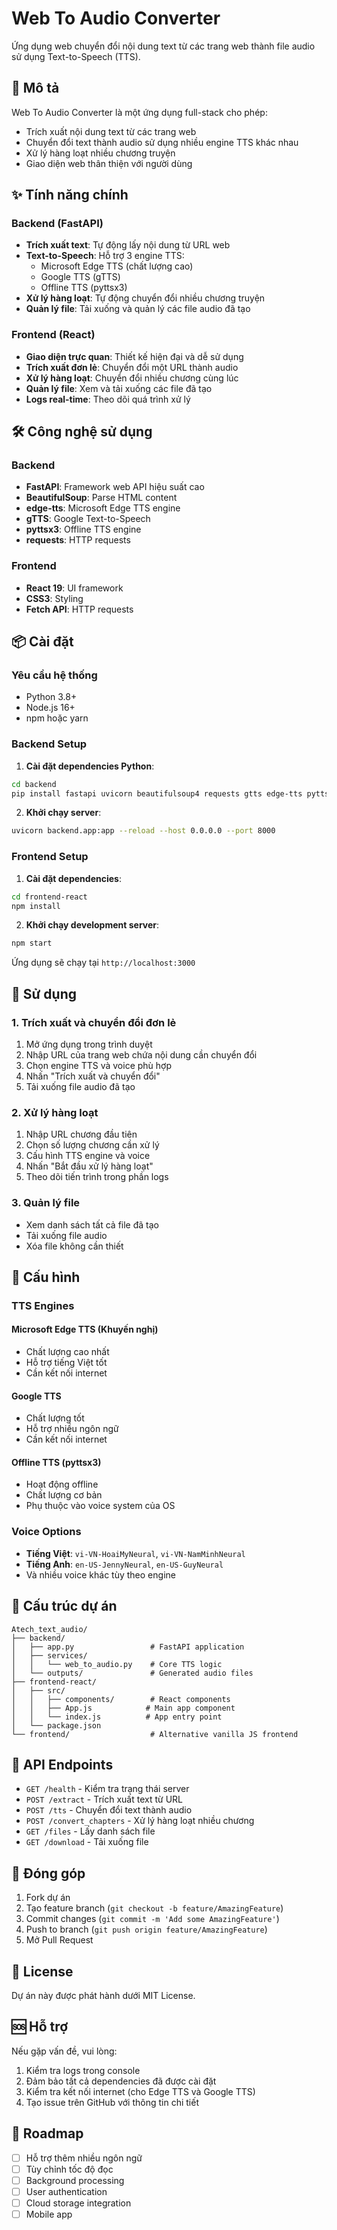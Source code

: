 # Web To Audio Converter

Ứng dụng web chuyển đổi nội dung text từ các trang web thành file audio sử dụng Text-to-Speech (TTS).

## 🎯 Mô tả

Web To Audio Converter là một ứng dụng full-stack cho phép:
- Trích xuất nội dung text từ các trang web
- Chuyển đổi text thành audio sử dụng nhiều engine TTS khác nhau
- Xử lý hàng loạt nhiều chương truyện
- Giao diện web thân thiện với người dùng

## ✨ Tính năng chính

### Backend (FastAPI)
- **Trích xuất text**: Tự động lấy nội dung từ URL web
- **Text-to-Speech**: Hỗ trợ 3 engine TTS:
  - Microsoft Edge TTS (chất lượng cao)
  - Google TTS (gTTS)
  - Offline TTS (pyttsx3)
- **Xử lý hàng loạt**: Tự động chuyển đổi nhiều chương truyện
- **Quản lý file**: Tải xuống và quản lý các file audio đã tạo

### Frontend (React)
- **Giao diện trực quan**: Thiết kế hiện đại và dễ sử dụng
- **Trích xuất đơn lẻ**: Chuyển đổi một URL thành audio
- **Xử lý hàng loạt**: Chuyển đổi nhiều chương cùng lúc
- **Quản lý file**: Xem và tải xuống các file đã tạo
- **Logs real-time**: Theo dõi quá trình xử lý

## 🛠️ Công nghệ sử dụng

### Backend
- **FastAPI**: Framework web API hiệu suất cao
- **BeautifulSoup**: Parse HTML content
- **edge-tts**: Microsoft Edge TTS engine
- **gTTS**: Google Text-to-Speech
- **pyttsx3**: Offline TTS engine
- **requests**: HTTP requests

### Frontend
- **React 19**: UI framework
- **CSS3**: Styling
- **Fetch API**: HTTP requests

## 📦 Cài đặt

### Yêu cầu hệ thống
- Python 3.8+
- Node.js 16+
- npm hoặc yarn

### Backend Setup

1. **Cài đặt dependencies Python**:
```bash
cd backend
pip install fastapi uvicorn beautifulsoup4 requests gtts edge-tts pyttsx3
```

2. **Khởi chạy server**:
```bash
uvicorn backend.app:app --reload --host 0.0.0.0 --port 8000
```

### Frontend Setup

1. **Cài đặt dependencies**:
```bash
cd frontend-react
npm install
```

2. **Khởi chạy development server**:
```bash
npm start
```

Ứng dụng sẽ chạy tại `http://localhost:3000`

## 🚀 Sử dụng

### 1. Trích xuất và chuyển đổi đơn lẻ

1. Mở ứng dụng trong trình duyệt
2. Nhập URL của trang web chứa nội dung cần chuyển đổi
3. Chọn engine TTS và voice phù hợp
4. Nhấn "Trích xuất và chuyển đổi"
5. Tải xuống file audio đã tạo

### 2. Xử lý hàng loạt

1. Nhập URL chương đầu tiên
2. Chọn số lượng chương cần xử lý
3. Cấu hình TTS engine và voice
4. Nhấn "Bắt đầu xử lý hàng loạt"
5. Theo dõi tiến trình trong phần logs

### 3. Quản lý file

- Xem danh sách tất cả file đã tạo
- Tải xuống file audio
- Xóa file không cần thiết

## 🔧 Cấu hình

### TTS Engines

#### Microsoft Edge TTS (Khuyến nghị)
- Chất lượng cao nhất
- Hỗ trợ tiếng Việt tốt
- Cần kết nối internet

#### Google TTS
- Chất lượng tốt
- Hỗ trợ nhiều ngôn ngữ
- Cần kết nối internet

#### Offline TTS (pyttsx3)
- Hoạt động offline
- Chất lượng cơ bản
- Phụ thuộc vào voice system của OS

### Voice Options

- **Tiếng Việt**: `vi-VN-HoaiMyNeural`, `vi-VN-NamMinhNeural`
- **Tiếng Anh**: `en-US-JennyNeural`, `en-US-GuyNeural`
- Và nhiều voice khác tùy theo engine

## 📁 Cấu trúc dự án

```
Atech_text_audio/
├── backend/
│   ├── app.py                 # FastAPI application
│   ├── services/
│   │   └── web_to_audio.py    # Core TTS logic
│   └── outputs/               # Generated audio files
├── frontend-react/
│   ├── src/
│   │   ├── components/        # React components
│   │   ├── App.js            # Main app component
│   │   └── index.js          # App entry point
│   └── package.json
└── frontend/                  # Alternative vanilla JS frontend
```

## 🔌 API Endpoints

- `GET /health` - Kiểm tra trạng thái server
- `POST /extract` - Trích xuất text từ URL
- `POST /tts` - Chuyển đổi text thành audio
- `POST /convert_chapters` - Xử lý hàng loạt nhiều chương
- `GET /files` - Lấy danh sách file
- `GET /download` - Tải xuống file

## 🤝 Đóng góp

1. Fork dự án
2. Tạo feature branch (`git checkout -b feature/AmazingFeature`)
3. Commit changes (`git commit -m 'Add some AmazingFeature'`)
4. Push to branch (`git push origin feature/AmazingFeature`)
5. Mở Pull Request

## 📄 License

Dự án này được phát hành dưới MIT License.

## 🆘 Hỗ trợ

Nếu gặp vấn đề, vui lòng:
1. Kiểm tra logs trong console
2. Đảm bảo tất cả dependencies đã được cài đặt
3. Kiểm tra kết nối internet (cho Edge TTS và Google TTS)
4. Tạo issue trên GitHub với thông tin chi tiết

## 🔮 Roadmap

- [ ] Hỗ trợ thêm nhiều ngôn ngữ
- [ ] Tùy chỉnh tốc độ đọc
- [ ] Background processing
- [ ] User authentication
- [ ] Cloud storage integration
- [ ] Mobile app
